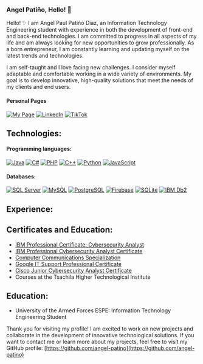 ### Angel Patiño, Hello! 👋

<!--
**Anyel-ec/Anyel-ec** is a ✨ _special_ ✨ repository because its `README.md` (this file) appears on your GitHub profile.

Here are some ideas to get you started:

- 🔭 I'm currently working on...
- 🌱 I'm currently learning...
- 👯 I'm looking to collaborate on...
- 🤔 I'm looking for help with...
- 💬Ask me about...
- 📫How to reach me: ...
- 😄 Pronouns: ...
- ⚡ Fun fact: ...
-->
<!--![Profile Picture](https://res.cloudinary.com/dmkvix7ds/image/upload/v1680412806/maxresdefault_mnjyjk.jpg)-->

Hello! ✨ I am Angel Paul Patiño Diaz, an Information Technology Engineering student with experience in both the development of front-end and back-end technologies. I am committed to progress in all aspects of my life and am always looking for new opportunities to grow professionally. As a born entrepreneur, I am constantly learning and updating myself on the latest trends and technologies.

I am self-taught and I love facing new challenges. I consider myself adaptable and comfortable working in a wide variety of environments. My goal is to develop innovative, high-quality solutions that meet the needs of my clients and end users.

#### Personal Pages
[![My Page](https://img.shields.io/badge/Página%20Web-FFCA28?style=for-the-badge&logo=google-chrome&logoColor=white&labelColor=101010)](https://anyel.top/)
[![LinkedIn](https://img.shields.io/badge/LinkedIn-0A66C2?style=for-the-badge&logo=linkedin&logoColor=white&labelColor=101010)](https://www.linkedin.com)
[![TikTok](https://img.shields.io/badge/TikTok-f24c0a?style=for-the-badge&logo=tiktok&logoColor=white&labelColor=101010)](https://www.tiktok.com/@anyel.ec)

## Technologies:

#### Programming languages:
[![Java](https://img.shields.io/badge/Java-007396?style=for-the-badge&logo=java&logoColor=white&labelColor=101010)]()
[![C#](https://img.shields.io/badge/C%23-a31dd6?style=for-the-badge&logo=c-sharp&logoColor=&labelColor=101010)]()
[![PHP](https://img.shields.io/badge/PHP-777BB4?style=for-the-badge&logo=php&logoColor=777BB4&labelColor=101010)]()
[![C++](https://img.shields.io/badge/C++-00599C?style=for-the-badge&logo=c%2B%2B&logoColor=00599C&labelColor=101010)]()
[![Python](https://img.shields.io/badge/Python-3776AB?style=for-the-badge&logo=python&logoColor=3776AB&labelColor=101010)]()
[![JavaScript](https://img.shields.io/badge/JavaScript-F7DF1E?style=for-the-badge&logo=javascript&logoColor=F7DF1E&labelColor=101010)]()

#### Databases:
[![SQL Server](https://img.shields.io/badge/SQL_Server-dd3f00?style=for-the-badge&logo=microsoftsqlserver&logoColor=ffffff&labelColor=101010)]()
[![MySQL](https://img.shields.io/badge/MySQL-4479A1?style=for-the-badge&logo=mysql&logoColor=ffffff&labelColor=101010)]()
[![PostgreSQL](https://img.shields.io/badge/PostgreSQL-336791?style=for-the-badge&logo=postgresql&logoColor=1&labelColor=101010)]()
[![Firebase](https://img.shields.io/badge/Firebase-FFCA28?style=for-the-badge&logo=firebase&logoColor=ecf50d&labelColor=101010)]()
[![SQLite](https://img.shields.io/badge/SQLite-003B57?style=for-the-badge&logo=sqlite&logoColor=003B57&labelColor=101010)]()
[![IBM Db2](https://img.shields.io/badge/IBM_Db2-054ADA?style=for-the-badge&logo=ibm&logoColor=ffffffff&labelColor=101010)]()

## Experience:

## Certificates and Education:

- [IBM Professional Certificate: Cybersecurity Analyst](https://coursera.org/share/a36e6952e69bab2b0c7b709d72754521)
- [IBM Professional Cybersecurity Analyst Certificate](https://www.coursera.org/account/accomplishments/professional-cert/7C5SZD9DCFCY)
- [Computer Communications Specialization](https://www.coursera.org/account/accomplishments/specialization/7J9A5T4RUA3G)
- [Google IT Support Professional Certificate](https://coursera.org/verify/professional-cert/6EAJ2NLGH5Y3)
- [Cisco Junior Cybersecurity Analyst Certificate](https://www.credly.com/badges/c0e93741-8463-4e34-b085-c66135b13b4a/public_url)
- Courses at the Tsachila Higher Technological Institute




## Education:

- University of the Armed Forces ESPE: Information Technology Engineering Student

Thank you for visiting my profile! I am excited to work on new projects and collaborate in the development of innovative technological solutions. If you want to contact me or learn more about my projects, feel free to visit my GitHub profile: [https://github.com/angel-patino](https://github.com/angel-patino)
